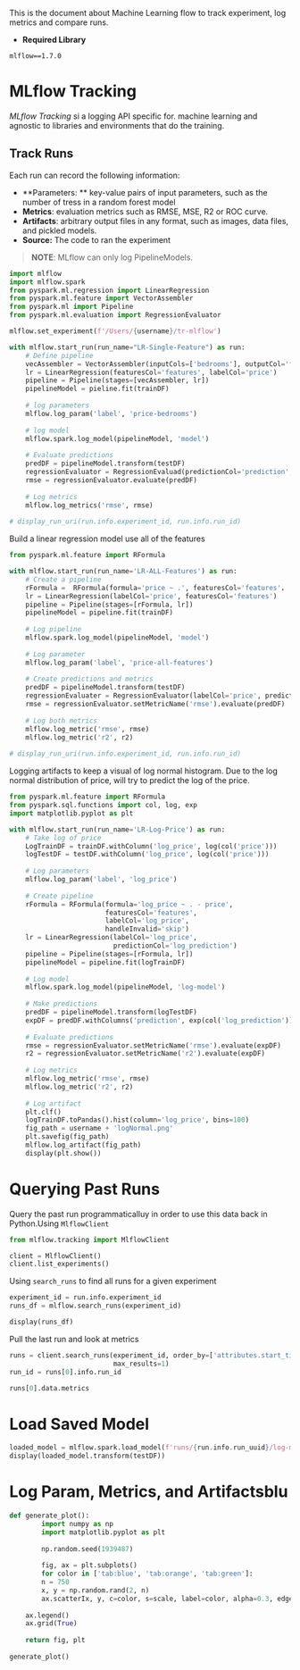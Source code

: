 This is the document about Machine Learning flow to track experiment, log metrics and compare runs.



* **Required Library**

```mlflow==1.7.0```



# MLflow Tracking

*MLflow Tracking* si a logging API specific for. machine learning and agnostic to libraries and environments that do the training.

## Track Runs

Each run can record the following information:

* **Parameters: ** key-value pairs of input parameters, such as the number of tress in a random forest model
* **Metrics**: evaluation metrics such as RMSE, MSE, R2 or ROC curve.
* **Artifacts**: arbitrary output files in any format, such as images, data files, and pickled models.
* **Source:** The code to ran the experiment



> **NOTE**: MLflow can only log PipelineModels.

```python
import mlflow
import mlflow.spark
from pyspark.ml.regression import LinearRegression
from pyspark.ml.feature import VectorAssembler
from pyspark.ml import Pipeline
from pyspark.ml.evaluation import RegressionEvaluator

mlflow.set_experiment(f'/Users/{username}/tr-mlflow')

with mlflow.start_run(run_name="LR-Single-Feature") as run:
  	# Define pipeline
    vecAssembler = VectorAssembler(inputCols=['bedrooms'], outputCol='features')
    lr = LinearRegression(featuresCol='features', labelCol='price')
    pipeline = Pipeline(stages=[vecAssembler, lr])
    pipelineModel = pieline.fit(trainDF)
    
    # log parameters
    mlflow.log_param('label', 'price-bedrooms')
    
    # log model
    mlflow.spark.log_model(pipelineModel, 'model')
    
    # Evaluate predictions
    predDF = pipelineModel.transform(testDF)
    regressionEvaluator = RegressionEvaluad(predictionCol='prediction', labelCol='price', metricName='rmse')
    rmse = regressionEvaluator.evaluate(predDF)
    
    # Log metrics
    mlflow.log_metrics('rmse', rmse)
    
# display_run_uri(run.info.experiment_id, run.info.run_id)
```



Build a linear regression model use all of the features

```python
from pyspark.ml.feature import RFormula

with mlflow.start_run(run_name='LR-ALL-Features') as run:
  	# Create a pipeline
    rFormula = 	RFormula(formula='price ~ .', featuresCol='features'， labelCol='price', handleInvalid='skip')
    lr = LinearRegression(labelCol='price', featuresCol='features')
    pipeline = Pipeline(stages=[rFormula, lr])
    pipelineModel = pipeline.fit(trainDF)
    
    # Log pipeline
    mlflow.spark.log_model(pipelineModel, 'model')
    
    # Log parameter
    mlflow.log_param('label', 'price-all-features')
    
    # Create predictions and metrics
    predDF = pipelineModel.transform(testDF)
    regressionEvaluater = RegressionEvaluator(labelCol='price', predictionCol='prediction')
    rmse = regressionEvaluator.setMetricName('rmse').evaluate(predDF)
    
    # Log both metrics
    mlflow.log_metric('rmse', rmse)
    mlflow.log_metric('r2', r2)
    
# display_run_uri(run.info.experiment_id, run.info.run_id)
```



Logging artifacts to keep a visual of log normal histogram. Due to the log normal distribution of price, will try to predict the log of the price.

```python
from pyspark.ml.feature import RFormula
from pyspark.sql.functions import col, log, exp
import matplotlib.pyplot as plt

with mlflow.start_run(run_name='LR-Log-Price') as run:
  	# Take log of price
    LogTrainDF = trainDF.withColumn('log_price', log(col('price')))
    logTestDF = testDF.withColumn('log_price', log(col('price')))
    
    # Log parameters
    mlflow.log_param('label', 'log_price')
    
    # Create pipeline
    rFormula = RFormula(formula='log_price ~ . - price',
                        featuresCol='features',
                        labelCol='log_price',
                        handleInvalid='skip')
    lr = LinearRegression(labelCol='log_price',
                          predictionCol='log_prediction')
    pipeline = Pipeline(stages=[rFormula, lr])
    pipelineModel = pipeline.fit(logTrainDF)
    
    # Log model
    mlflow.spark.log_model(pipelineModel, 'log-model')
    
    # Make predictions
    predDF = pipelineModel.transform(logTestDF)
    expDF = predDF.withColumns('prediction', exp(col('log_prediction')))
    
    # Evaluate predictions
    rmse = regressionEvaluator.setMetricName('rmse').evaluate(expDF)
    r2 = regressionEvaluator.setMetricName('r2').evaluate(expDF)
    
    # Log metrics
    mlflow.log_metric('rmse', rmse)
    mlflow.log_metric('r2', r2)
    
    # Log artifact
    plt.clf()
    logTrainDF.toPandas().hist(column='log_price', bins=100)
    fig_path = username + 'logNormal.png'
    plt.savefig(fig_path)
    mlflow.log_artifact(fig_path)
    display(plt.show())
```



# Querying Past Runs

Query the past run programmaticalluy in order to use this data back in Python.Using ```MlflowClient```

```python
from mlflow.tracking import MlflowClient

client = MlflowClient()
client.list_experiments()
```



Using ```search_runs``` to find all runs for a given experiment

```python
experiment_id = run.info.experiment_id
runs_df = mlflow.search_runs(experiment_id)

display(runs_df)
```



Pull the last run and look at metrics

```python
runs = client.search_runs(experiment_id, order_by=['attributes.start_time desc'],
                          max_results=1)
run_id = runs[0].info.run_id

runs[0].data.metrics
```



# Load Saved Model

```python
loaded_model = mlflow.spark.load_model(f'runs/{run.info.run_uuid}/log-model')
display(loaded_model.transform(testDF))
```



# Log Param, Metrics, and Artifactsblu

```python
def generate_plot():
		import numpy as np
		import matplotlib.pyplot as plt
		
		np.random.seed(1939487)
		
		fig, ax = plt.subplots()
		for color in ['tab:blue', 'tab:orange', 'tab:green']:
      	n = 750
        x, y = np.random.rand(2, n)
        ax.scatterIx, y, c=color, s=scale, label=color, alpha=0.3, edgecolors='none')
        
    ax.legend()
    ax.grid(True)
    
    return fig, plt
  
generate_plot()
```



